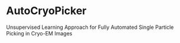 # AutoCryoPicker
Unsupervised Learning Approach for Fully Automated Single Particle Picking in Cryo-EM Images
